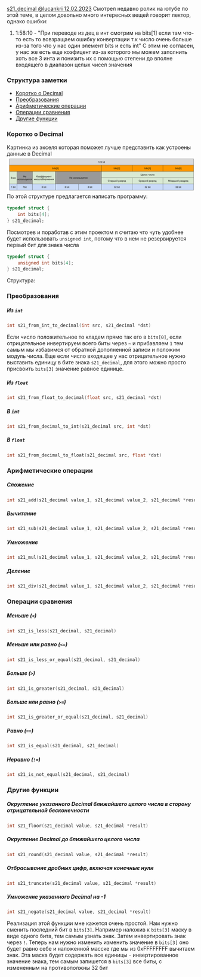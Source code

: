 
[s21_decimal @lucankri 12.02.2023](https://youtu.be/kJU4JOLa8l0)
Смотрел недавно ролик на ютубе по этой теме, в целом довольно много интересных вещей говорит лектор, однако ошибки:
1. 1:58:10 - "При переводе из дец в инт смотрим на bits[1] если там что-то есть то вовзращаем ошибку конвертации т.к число очень больше из-за того что у нас один элемент bits и есть int"
С этим не согласен, у нас же есть еще коэфицент из-за которого мы можем заполнить хоть все 3 инта и понизить их с помощью степени до вполне входящего в диапазон целых чисел значения 
### Структура заметки
- [Коротко о Decimal](#коротко%20о%20decimal)
- [Преобразования](#преобразования)
- [Арифметические операции](#арифметические%20операции)
- [Операции сравнения](#операции%20сравнения)
- [Другие функции](#операции%20сравнения)

### Коротко о Decimal
Картинка из экселя которая поможет лучше представить как устроены данные в Decimal
![decimal_scheme](assets/images/decimal_scheme.png)
По этой структуре предлагается написать программу:
```c
typedef struct {
    int bits[4];
} s21_decimal;
```
Посмотрев и поработав с этим проектом я считаю что чуть удобнее будет использовать  `unsigned int`, потому что в нем не резервируется первый бит для знака числа
```c
typedef struct {
    unsigned int bits[4];
} s21_decimal;
```

Структура:
### Преобразования
##### Из `int`
```c
int s21_from_int_to_decimal(int src, s21_decimal *dst)
```
Если число положительное то кладем прямо так его в `bits[0]`, если отрицательное инвертируем всего биты через `~` и прибавляем `1` тем самым мы избавимся от обратной дополненной записи и положим модуль числа. Еще если число входящее у нас отрицательное нужно выставить единицу в бите знака `s21_decimal`, для этого можно просто присвоить `bits[3]` значение равное единице.
##### Из `float`
```c
int s21_from_float_to_decimal(float src, s21_decimal *dst)
```
##### В `int`
```c
int s21_from_decimal_to_int(s21_decimal src, int *dst)
```
##### В `float`
```c
int s21_from_decimal_to_float(s21_decimal src, float *dst)
```
### Арифметические операции 
##### Сложение
```c
int s21_add(s21_decimal value_1, s21_decimal value_2, s21_decimal *result)
```
##### Вычитание
```c
int s21_sub(s21_decimal value_1, s21_decimal value_2, s21_decimal *result)
```
##### Умножение
```c
int s21_mul(s21_decimal value_1, s21_decimal value_2, s21_decimal *result)
```
##### Деление
```c
int s21_div(s21_decimal value_1, s21_decimal value_2, s21_decimal *result)
```
### Операции сравнения
##### Меньше (`<`)
```c
int s21_is_less(s21_decimal, s21_decimal)
```
##### Меньше или равно (`<=`)
```c
int s21_is_less_or_equal(s21_decimal, s21_decimal)
```
##### Больше (`>`)
```c
int s21_is_greater(s21_decimal, s21_decimal)
```
##### Больше или равно (`>=`)
```c
int s21_is_greater_or_equal(s21_decimal, s21_decimal)
```
##### Равно (`==`)
```c
int s21_is_equal(s21_decimal, s21_decimal)
```
##### Неравно (`!=`)
```c
int s21_is_not_equal(s21_decimal, s21_decimal)
```
### Другие функции
##### Округление указанного Decimal ближайшего целого числа в сторону отрицательной бесконечности
```c
int s21_floor(s21_decimal value, s21_decimal *result)
```
##### Округление Decimal до ближайшего целого числа
```c
int s21_round(s21_decimal value, s21_decimal *result)
```
##### Отбрасывание дробных цифр, включая конечные нули
```c
int s21_truncate(s21_decimal value, s21_decimal *result)
```
##### Умножение указанного Decimal на -1
```c
int s21_negate(s21_decimal value, s21_decimal *result)
```
Реализация этой функции мне кажется очень простой.
Нам нужно сменить последний бит в `bits[3]`.
Например наложив к `bits[3]` маску в виде одного бита, тем самым узнать знак.
Затем инвертировать знак через `!`. Теперь нам нужно изменить изменить значение в `bits[3]` оно будет равно себе и наложенной масске где мы из 0xFFFFFFFF вычитаем знак.
Эта маска будет содержать все единицы `-` инвертированное значение знака, тем самым запишется в `bits[3]` все биты, с измененным на противополжны 32 бит 

